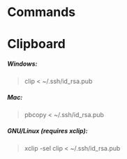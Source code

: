 Commands
===
# Clipboard
##### Windows:

> clip < ~/.ssh/id_rsa.pub

##### Mac:

> pbcopy < ~/.ssh/id_rsa.pub

##### GNU/Linux (requires xclip):

> xclip -sel clip < ~/.ssh/id_rsa.pub
